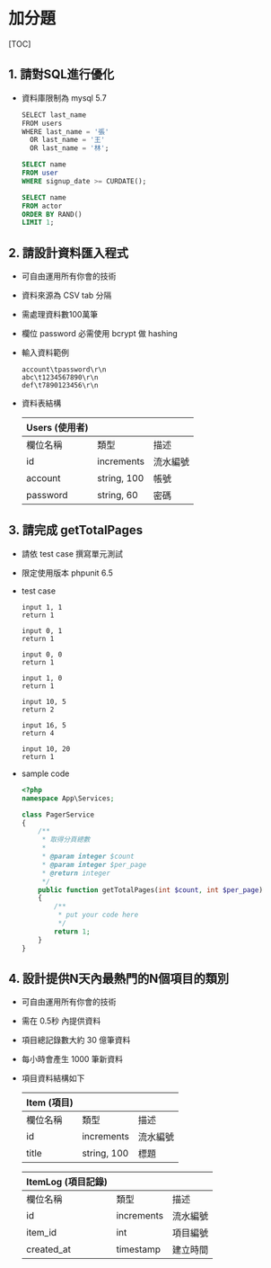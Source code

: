 # 加分題

[TOC]

## 1. 請對SQL進行優化


* 資料庫限制為 mysql 5.7

  ```sql
  SELECT last_name
  FROM users
  WHERE last_name = '張'
    OR last_name = '王'
    OR last_name = '林';
  ```

  ```sql
  SELECT name
  FROM user
  WHERE signup_date >= CURDATE();
  ```

  ```sql
  SELECT name
  FROM actor
  ORDER BY RAND()
  LIMIT 1;
  ```



## 2. 請設計資料匯入程式


* 可自由運用所有你會的技術
* 資料來源為 CSV tab 分隔
* 需處理資料數100萬筆
* 欄位 password 必需使用 bcrypt 做 hashing
* 輸入資料範例
  ```
  account\tpassword\r\n
  abc\t1234567890\r\n
  def\t7890123456\r\n
  ```
* 資料表結構

  | Users (使用者) |             |          |
  | -----------   | ----------- | -------- |
  | 欄位名稱       | 類型        | 描述     |
  | id            | increments  | 流水編號 |
  | account     | string, 100 |  帳號  |
  | password      | string, 60 |  密碼  |


## 3. 請完成 getTotalPages

* 請依 test case 撰寫單元測試

* 限定使用版本 phpunit 6.5

* test case

  ```
  input 1, 1
  return 1
  ```

  ```
  input 0, 1
  return 1
  ```

  ```
  input 0, 0
  return 1
  ```

  ```
  input 1, 0
  return 1
  ```

  ```
  input 10, 5
  return 2
  ```

  ```
  input 16, 5
  return 4
  ```

  ```
  input 10, 20
  return 1
  ```
  
* sample code
  ```php
  <?php
  namespace App\Services;
  
  class PagerService
  {
      /**
       * 取得分頁總數
       *
       * @param integer $count
       * @param integer $per_page
       * @return integer
       */
      public function getTotalPages(int $count, int $per_page)
      {
          /**
           * put your code here
           */
          return 1;
      }
  }
  
  ```



## 4. 設計提供N天內最熱門的N個項目的類別
* 可自由運用所有你會的技術
* 需在 0.5秒 內提供資料
* 項目總記錄數大約 30 億筆資料
* 每小時會產生 1000 筆新資料
* 項目資料結構如下

  | Item (項目) |             |          |
  | ----------- | ----------- | -------- |
  | 欄位名稱    | 類型        | 描述     |
  | id          | increments  | 流水編號 |
  | title       | string, 100 | 標題     |

  | ItemLog (項目記錄) |             |          |
  | ----------- | ----------- | -------- |
  | 欄位名稱    | 類型        | 描述     |
  | id          | increments  | 流水編號 |
  | item_id       | int | 項目編號    |
  | created_at     | timestamp        | 建立時間     |
